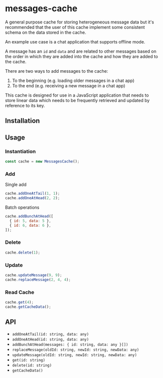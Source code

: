 # messages-cache

A general purpose cache for storing heterogeneous message data but it's recommended that the user of this cache implement some consistent schema on the data stored in the cache.

An example use case is a chat application that supports offline mode.

A message has an `id` and `data` and are related to other messages based on the order in which they are added into the cache and how they are added to the cache.

There are two ways to add messages to the cache:

1. To the beginning (e.g. loading older messages in a chat app)
2. To the end (e.g. receiving a new message in a chat app)

This cache is designed for use in a JavaScript application that needs to store linear data which needs to be frequently retrieved and updated by reference to its key.

## Installation

## Usage

### Instantiation

```js
const cache = new MessagesCache();
```

### Add

Single add

```js
cache.addOneAtTail(1, 1);
cache.addOneAtHead(2, 2);
```

Batch operations

```js
cache.addBunchAtHead([
  { id: 5, data: 5 },
  { id: 6, data: 6 },
]);
```

### Delete

```js
cache.delete(1);
```

### Update

```js
cache.updateMessage(9, 9);
cache.replaceMessage(2, 4, 4);
```

### Read Cache

```js
cache.get(4);
cache.getCacheData();
```

## API

- `addOneAtTail(id: string, data: any)`
- `addOneAtHead(id: string, data: any)`
- `addBunchAtHead(messages: { id: string, data: any }[])`
- `replaceMessage(oldId: string, newId: string, newData: any)`
- `updateMessage(oldId: string, newId: string, newData: any)`
- `get(id: string)`
- `delete(id: string)`
- `getCacheData()`
